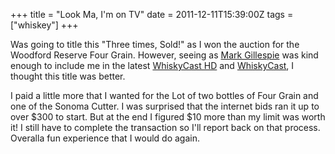+++
title = "Look Ma, I'm on TV"
date = 2011-12-11T15:39:00Z
tags = ["whiskey"]
+++

Was going to title this "Three times, Sold!" as I won the auction for the Woodford Reserve Four Grain. However, seeing as [Mark Gillespie](http://www.whiskycast.com/) was kind enough to include me in the latest [WhiskyCast HD](http://www.youtube.com/user/mpgillespie) and [WhiskyCast](http://www.whiskycast.com/files/WhiskyCast_20111211.mp3), I thought this title was better.


I paid a little more that I wanted for the Lot of two bottles of Four Grain and one of the Sonoma Cutter. I was surprised that the internet bids ran it up to over $300 to start. But at the end I figured $10 more than my limit was worth it! I still have to complete the transaction so I'll report back on that process. Overalla fun experience that I would do again.
